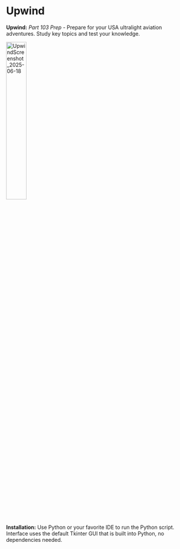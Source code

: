 # Upwind
**Upwind:** _Part 103 Prep_ - Prepare for your USA ultralight aviation adventures. Study key topics and test your knowledge.

<img src="https://github.com/user-attachments/assets/55d73c47-bc81-4187-a7ff-83f8ef95095a" alt="UpwindScreenshot_2025-06-18" width="33%"/>

**Installation:** Use Python or your favorite IDE to run the Python script. Interface uses the default Tkinter GUI that is built into Python, no dependencies needed.

